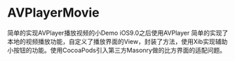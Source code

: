# AVPlayerMovie
简单的实现AVPlayer播放视频的小Demo
iOS9.0之后使用AVPlayer 简单的实现了本地的视频播放功能，自定义了播放界面的View，封装了方法，使用Xib实现辅助小按钮的功能。使用CocoaPods引入第三方Masonry做的比方界面的适配问题。
